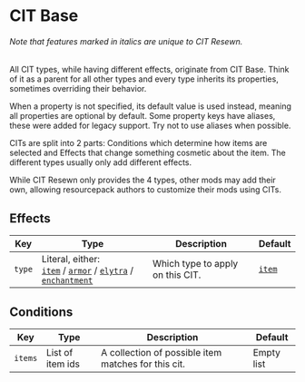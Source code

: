 # CIT Base
<h6>Note that features marked in <em>italics</em> are unique to CIT Resewn.</h6>

All CIT types, while having different effects, originate from CIT Base. 
Think of it as a parent for all other types and every type inherits its properties, 
sometimes overriding their behavior.

When a property is not specified, its default value is used instead, meaning all 
properties are optional by default. Some property keys have aliases, these were 
added for legacy support. Try not to use aliases when possible.

CITs are split into 2 parts: Conditions which determine how items are selected and 
Effects that change something cosmetic about the item. The different types usually 
only add different effects.

While CIT Resewn only provides the 4 types, other mods may add their own,
allowing resourcepack authors to customize their mods using CITs.

## Effects

| Key | Type | Description | Default |
| --- | --- | --- | --- |
| `type` | Literal, either: <br>[`item`](/cit/cit_item) / [`armor`](/cit/cit_armor) / [`elytra`](/cit/cit_elytra) / [`enchantment`](/cit/cit_enchantment) | Which type to apply on this CIT. | [`item`](/cit/cit_item) |

## Conditions

| Key | Type | Description | Default |
| --- | --- | --- | --- |
| `items` | List of item ids | A collection of possible item matches for this cit. | Empty list |